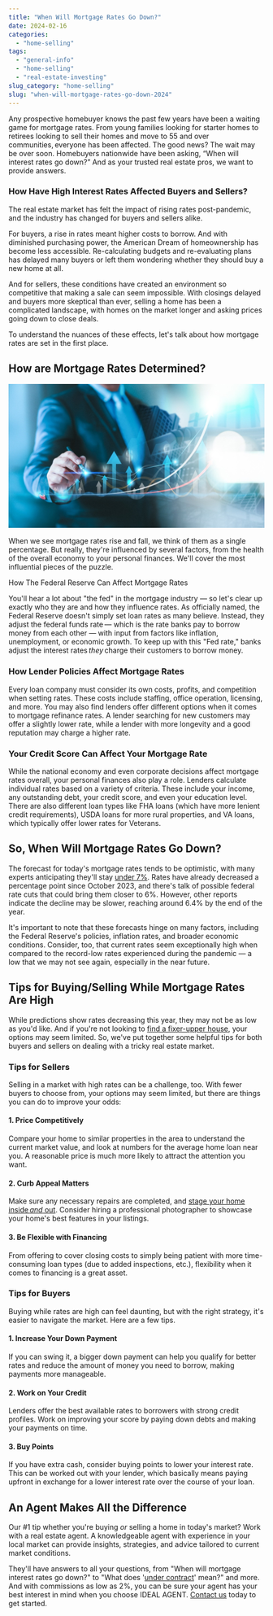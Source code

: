 ```yaml
---
title: "When Will Mortgage Rates Go Down?"
date: 2024-02-16
categories: 
  - "home-selling"
tags: 
  - "general-info"
  - "home-selling"
  - "real-estate-investing"
slug_category: "home-selling"
slug: "when-will-mortgage-rates-go-down-2024"
---
```


Any prospective homebuyer knows the past few years have been a waiting game for mortgage rates. From young families looking for starter homes to retirees looking to sell their homes and move to 55 and over communities, everyone has been affected. The good news? The wait may be over soon. Homebuyers nationwide have been asking, “When will interest rates go down?” And as your trusted real estate pros, we want to provide answers. 

### How Have High Interest Rates Affected Buyers and Sellers?  

The real estate market has felt the impact of rising rates post-pandemic, and the industry has changed for buyers and sellers alike.  

For buyers, a rise in rates meant higher costs to borrow. And with diminished purchasing power, the American Dream of homeownership has become less accessible. Re-calculating budgets and re-evaluating plans has delayed many buyers or left them wondering whether they should buy a new home at all. 

And for sellers, these conditions have created an environment so competitive that making a sale can seem impossible. With closings delayed and buyers more skeptical than ever, selling a home has been a complicated landscape, with homes on the market longer and asking prices going down to close deals.  

To understand the nuances of these effects, let's talk about how mortgage rates are set in the first place.  

## **How are Mortgage Rates Determined?**  

![](../images/posts/image-5.jpeg)

When we see mortgage rates rise and fall, we think of them as a single percentage. But really, they're influenced by several factors, from the health of the overall economy to your personal finances. We'll cover the most influential pieces of the puzzle. 

How The Federal Reserve Can Affect Mortgage Rates

You'll hear a lot about "the fed" in the mortgage industry — so let's clear up exactly who they are and how they influence rates. As officially named, the Federal Reserve doesn't simply set loan rates as many believe. Instead, they adjust the federal funds rate — which is the rate banks pay to borrow money from each other — with input from factors like inflation, unemployment, or economic growth. To keep up with this "Fed rate," banks adjust the interest rates _they_ charge their customers to borrow money.   

### How Lender Policies Affect Mortgage Rates

Every loan company must consider its own costs, profits, and competition when setting rates. These costs include staffing, office operation, licensing, and more. You may also find lenders offer different options when it comes to mortgage refinance rates. A lender searching for new customers may offer a slightly lower rate, while a lender with more longevity and a good reputation may charge a higher rate.  

### Your Credit Score Can Affect Your Mortgage Rate

While the national economy and even corporate decisions affect mortgage rates overall, your personal finances also play a role. Lenders calculate individual rates based on a variety of criteria. These include your income, any outstanding debt, your credit score, and even your education level. There are also different loan types like FHA loans (which have more lenient credit requirements), USDA loans for more rural properties, and VA loans, which typically offer lower rates for Veterans.  

## So, When Will Mortgage Rates Go Down?  

The forecast for today's mortgage rates tends to be optimistic, with many experts anticipating they'll stay [under 7%](https://www.lendingtree.com/home/mortgage/rates/mortgage-interest-rates-forecast/). Rates have already decreased a percentage point since October 2023, and there's talk of possible federal rate cuts that could bring them closer to 6%. However, other reports indicate the decline may be slower, reaching around 6.4% by the end of the year.  

It's important to note that these forecasts hinge on many factors, including the Federal Reserve's policies, inflation rates, and broader economic conditions. Consider, too, that current rates seem exceptionally high when compared to the record-low rates experienced during the pandemic — a low that we may not see again, especially in the near future.  

## Tips for Buying/Selling While Mortgage Rates Are High 

While predictions show rates decreasing this year, they may not be as low as you'd like. And if you're not looking to [find a fixer-upper house](https://blog.idealagent.com/how-to-find-a-fixer-upper/), your options may seem limited. So, we've put together some helpful tips for both buyers and sellers on dealing with a tricky real estate market. 

### **Tips for Sellers** 

Selling in a market with high rates can be a challenge, too. With fewer buyers to choose from, your options may seem limited, but there are things you can do to improve your odds:  

#### 1\. Price Competitively 

Compare your home to similar properties in the area to understand the current market value, and look at numbers for the average home loan near you. A reasonable price is much more likely to attract the attention you want.  

#### 2\. Curb Appeal Matters 

Make sure any necessary repairs are completed, and [stage your home inside _and_ out](https://blog.idealagent.com/experts-weigh-in-on-benefits-of-home-staging/). Consider hiring a professional photographer to showcase your home's best features in your listings.  

#### 3\. Be Flexible with Financing 

From offering to cover closing costs to simply being patient with more time-consuming loan types (due to added inspections, etc.), flexibility when it comes to financing is a great asset.  

### **Tips for Buyers** 

Buying while rates are high can feel daunting, but with the right strategy, it's easier to navigate the market. Here are a few tips.  

#### 1\. Increase Your Down Payment 

If you can swing it, a bigger down payment can help you qualify for better rates and reduce the amount of money you need to borrow, making payments more manageable.  

#### 2\. Work on Your Credit 

Lenders offer the best available rates to borrowers with strong credit profiles. Work on improving your score by paying down debts and making your payments on time.  

#### 3\. Buy Points 

If you have extra cash, consider buying points to lower your interest rate. This can be worked out with your lender, which basically means paying upfront in exchange for a lower interest rate over the course of your loan.  

## **An Agent Makes All the Difference** 

Our #1 tip whether you're buying _or_ selling a home in today's market? Work with a real estate agent. A knowledgeable agent with experience in your local market can provide insights, strategies, and advice tailored to current market conditions.

They'll have answers to all your questions, from "When will mortgage interest rates go down?" to "What does '[under contract](https://blog.idealagent.com/the-facts-what-under-contract-means-for-buyers-and-sellers/)' mean?" and more. And with commissions as low as 2%, you can be sure your agent has your best interest in mind when you choose IDEAL AGENT. [Contact us](https://idealagent.com/sell-your-home/) today to get started.

